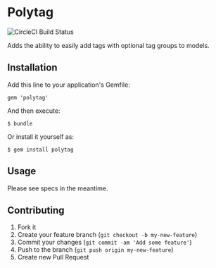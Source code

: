 # Polytag

![CircleCI Build Status](https://circleci.com/gh/JIFFinc/polytag.png)

Adds the ability to easily add tags with optional tag groups to models.

## Installation

Add this line to your application's Gemfile:

    gem 'polytag'

And then execute:

    $ bundle

Or install it yourself as:

    $ gem install polytag

## Usage

Please see specs in the meantime.

## Contributing

1. Fork it
2. Create your feature branch (`git checkout -b my-new-feature`)
3. Commit your changes (`git commit -am 'Add some feature'`)
4. Push to the branch (`git push origin my-new-feature`)
5. Create new Pull Request
